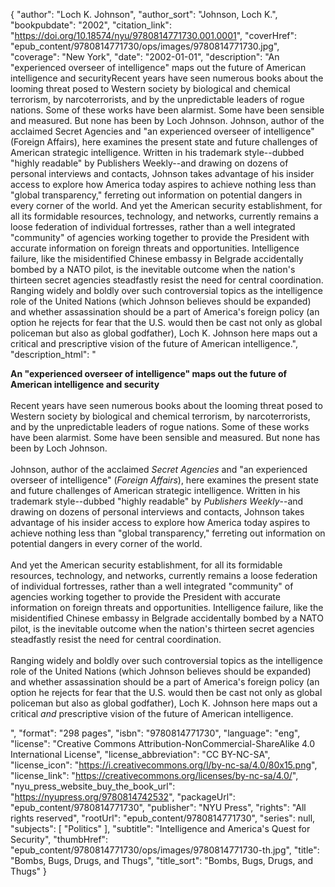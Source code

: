 {
  "author": "Loch K. Johnson",
  "author_sort": "Johnson, Loch K.",
  "bookpubdate": "2002",
  "citation_link": "https://doi.org/10.18574/nyu/9780814771730.001.0001",
  "coverHref": "epub_content/9780814771730/ops/images/9780814771730.jpg",
  "coverage": "New York",
  "date": "2002-01-01",
  "description": "An \"experienced overseer of intelligence\" maps out the future of American intelligence and securityRecent years have seen numerous books about the looming threat posed to Western society by biological and chemical terrorism, by narcoterrorists, and by the unpredictable leaders of rogue nations. Some of these works have been alarmist. Some have been sensible and measured. But none has been by Loch Johnson. Johnson, author of the acclaimed Secret Agencies and \"an experienced overseer of intelligence\" (Foreign Affairs), here examines the present state and future challenges of American strategic intelligence. Written in his trademark style--dubbed \"highly readable\" by Publishers Weekly--and drawing on dozens of personal interviews and contacts, Johnson takes advantage of his insider access to explore how America today aspires to achieve nothing less than \"global transparency,\" ferreting out information on potential dangers in every corner of the world. And yet the American security establishment, for all its formidable resources, technology, and networks, currently remains a loose federation of individual fortresses, rather than a well integrated \"community\" of agencies working together to provide the President with accurate information on foreign threats and opportunities. Intelligence failure, like the misidentified Chinese embassy in Belgrade accidentally bombed by a NATO pilot, is the inevitable outcome when the nation's thirteen secret agencies steadfastly resist the need for central coordination. Ranging widely and boldly over such controversial topics as the intelligence role of the United Nations (which Johnson believes should be expanded) and whether assassination should be a part of America's foreign policy (an option he rejects for fear that the U.S. would then be cast not only as global policeman but also as global godfather), Loch K. Johnson here maps out a critical and prescriptive vision of the future of American intelligence.",
  "description_html": "<p><b>An \"experienced overseer of intelligence\" maps out the future of American intelligence and security</b><br><br>Recent years have seen numerous books about the looming threat posed to Western society by biological and chemical terrorism, by narcoterrorists, and by the unpredictable leaders of rogue nations. Some of these works have been alarmist. Some have been sensible and measured. But none has been by Loch Johnson.<br><br> Johnson, author of the acclaimed <i>Secret Agencies </i>and \"an experienced overseer of intelligence\" (<i>Foreign Affairs</i>), here examines the present state and future challenges of American strategic intelligence. Written in his trademark style--dubbed \"highly readable\" by <i>Publishers Weekly</i>--and drawing on dozens of personal interviews and contacts, Johnson takes advantage of his insider access to explore how America today aspires to achieve nothing less than \"global transparency,\" ferreting out information on potential dangers in every corner of the world.<br><br> And yet the American security establishment, for all its formidable resources, technology, and networks, currently remains a loose federation of individual fortresses, rather than a well integrated \"community\" of agencies working together to provide the President with accurate information on foreign threats and opportunities. Intelligence failure, like the misidentified Chinese embassy in Belgrade accidentally bombed by a NATO pilot, is the inevitable outcome when the nation's thirteen secret agencies steadfastly resist the need for central coordination.<br><br> Ranging widely and boldly over such controversial topics as the intelligence role of the United Nations (which Johnson believes should be expanded) and whether assassination should be a part of America's foreign policy (an option he rejects for fear that the U.S. would then be cast not only as global policeman but also as global godfather), Loch K. Johnson here maps out a critical <i>and</i> prescriptive vision of the future of American intelligence.</p>",
  "format": "298 pages",
  "isbn": "9780814771730",
  "language": "eng",
  "license": "Creative Commons Attribution-NonCommercial-ShareAlike 4.0 International License",
  "license_abbreviation": "CC BY-NC-SA",
  "license_icon": "https://i.creativecommons.org/l/by-nc-sa/4.0/80x15.png",
  "license_link": "https://creativecommons.org/licenses/by-nc-sa/4.0/",
  "nyu_press_website_buy_the_book_url": "https://nyupress.org/9780814742532",
  "packageUrl": "epub_content/9780814771730",
  "publisher": "NYU Press",
  "rights": "All rights reserved",
  "rootUrl": "epub_content/9780814771730",
  "series": null,
  "subjects": [
    "Politics"
  ],
  "subtitle": "Intelligence and America's Quest for Security",
  "thumbHref": "epub_content/9780814771730/ops/images/9780814771730-th.jpg",
  "title": "Bombs, Bugs, Drugs, and Thugs",
  "title_sort": "Bombs, Bugs, Drugs, and Thugs"
}
